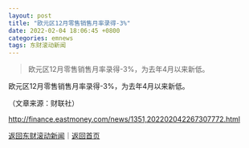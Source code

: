 ```yaml
---
layout: post
title: "欧元区12月零售销售月率录得-3%"
date: 2022-02-04 18:06:45 +0800
categories: emnews
tags: 东财滚动新闻
---
```

> 欧元区12月零售销售月率录得-3%，为去年4月以来新低。

<p>欧元区12月零售销售月率录得-3%，为去年4月以来新低。</p><p class="em_media">（文章来源：财联社）</p>

<http://finance.eastmoney.com/news/1351,202202042267307772.html>

[返回东财滚动新闻](//finews.withounder.com/emnews/)｜[返回首页](//finews.withounder.com/)